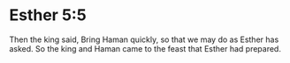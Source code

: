 # Esther 5:5

Then the king said, Bring Haman quickly, so that we may do as Esther has asked. So the king and Haman came to the feast that Esther had prepared.
